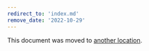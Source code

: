 ```yaml
---
redirect_to: 'index.md'
remove_date: '2022-10-29'
---
```


This document was moved to [another location](index.md).

<!-- This redirect file can be deleted after <2022-10-29>. -->
<!-- Redirects that point to other docs in the same project expire in three months. -->
<!-- Redirects that point to docs in a different project or site (for example, link is not relative and starts with `https:`) expire in one year. -->
<!-- Before deletion, see: https://docs.gitlab.com/ee/development/documentation/redirects.html -->
